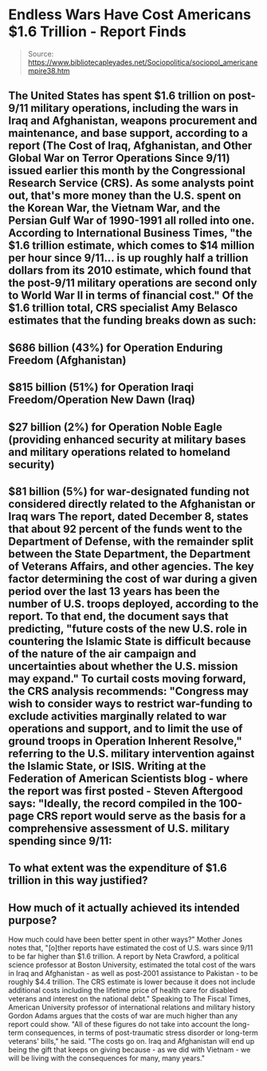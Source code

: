 # Endless Wars Have Cost Americans $1.6 Trillion - Report Finds

> Source: https://www.bibliotecapleyades.net/Sociopolitica/sociopol_americanempire38.htm

The United States has spent
$1.6 trillion on post-9/11 military operations,
including the wars in Iraq and Afghanistan, weapons
procurement and maintenance, and base support, according
to a
report (The
Cost of Iraq, Afghanistan, and Other Global War on
Terror Operations Since 9/11) issued earlier this month by the
Congressional Research Service (CRS).
As some analysts
point out, that's more money than the U.S. spent on
the Korean War, the Vietnam War, and the Persian Gulf
War of 1990-1991 all rolled into one.
According to
International Business Times,
"the $1.6 trillion
estimate, which comes to $14 million per hour since
9/11... is up roughly half a trillion dollars from
its 2010 estimate, which found that the post-9/11
military operations are second only to World War II
in terms of financial cost."
Of the $1.6 trillion total,
CRS specialist Amy Belasco estimates that the funding
breaks down as such:
-
$686 billion (43%)
for Operation Enduring Freedom (Afghanistan)
-
$815 billion (51%)
for Operation Iraqi Freedom/Operation New Dawn
(Iraq)
-
$27 billion (2%) for
Operation Noble Eagle (providing enhanced
security at military bases and
military operations related to homeland
security)
-
$81 billion (5%) for
war-designated funding not considered directly
related to the Afghanistan or Iraq wars
The report, dated December
8, states that about 92 percent of the funds went to the
Department of Defense, with the remainder split between
the State Department, the Department of Veterans
Affairs, and other agencies.
The key factor determining
the cost of war during a given period over the last 13
years has been the number of U.S. troops deployed,
according to the report.
To that end, the document
says that predicting,
"future costs of the new
U.S. role in countering the Islamic State is
difficult because of the nature of the air campaign
and uncertainties about whether the U.S. mission may
expand."
To curtail costs moving
forward, the CRS analysis recommends:
"Congress may wish to
consider ways to restrict war-funding to exclude
activities marginally related to war operations and
support, and to limit the use of ground troops in
Operation Inherent Resolve," referring to the U.S.
military intervention against the Islamic State, or
ISIS.
Writing at the
Federation of American Scientists blog - where the
report was first posted -
Steven Aftergood says:
"Ideally, the record
compiled in the 100-page CRS report would serve as
the basis for a comprehensive assessment of U.S.
military spending since 9/11:
-
To what extent was
the expenditure of $1.6 trillion in this way
justified?
-
How much of it
actually achieved its intended purpose?
-
How much could have
been better spent in other ways?"
Mother Jones
notes that,
"[o]ther reports have
estimated the cost of U.S. wars since 9/11 to be far
higher than $1.6 trillion.
A
report by Neta Crawford, a political science
professor at Boston University, estimated the total
cost of the wars in Iraq and Afghanistan - as well
as post-2001 assistance to Pakistan - to be roughly
$4.4 trillion.
The CRS estimate is
lower because it does not include additional costs
including the lifetime price of health care for
disabled veterans and interest on the national
debt."
Speaking to
The Fiscal Times, American University professor of
international relations and military history Gordon
Adams argues that the costs of war are much higher
than any report could show.
"All of these figures do
not take into account the long-term consequences, in
terms of post-traumatic stress disorder or long-term
veterans' bills," he said.
"The costs go on. Iraq
and Afghanistan will end up being the gift that
keeps on giving because - as we did with Vietnam -
we will be living with the consequences for many,
many years."

